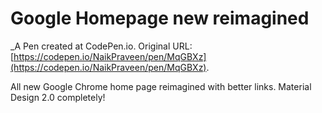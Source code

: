 # Google Homepage new reimagined
 _A Pen created at CodePen.io. Original URL: [https://codepen.io/NaikPraveen/pen/MqGBXz](https://codepen.io/NaikPraveen/pen/MqGBXz).

 All new Google Chrome home page reimagined with better links. Material Design 2.0 completely!